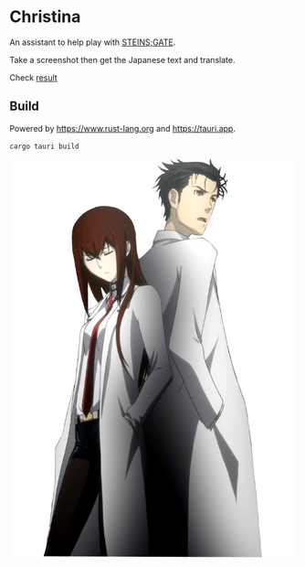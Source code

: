 # Christina

An assistant to help play with [STEINS;GATE](https://store.steampowered.com/app/412830/STEINSGATE/).

Take a screenshot then get the Japanese text and translate.

Check [result](./assets/2023-01-07.jpg)

## Build

Powered by <https://www.rust-lang.org> and <https://tauri.app>.

```bash
cargo tauri build
```

![Okabe-Rintaro-and-Makise-Kurisu-Steins-Gate.png](./assets/Okabe-Rintaro-and-Makise-Kurisu-Steins-Gate.png)
